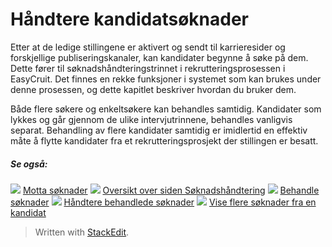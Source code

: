 # Håndtere kandidatsøknader

Etter at de ledige stillingene er aktivert og sendt til karrieresider og forskjellige publiseringskanaler, kan kandidater begynne å søke på dem. Dette fører til søknadshåndteringstrinnet i rekrutteringsprosessen i EasyCruit. Det finnes en rekke funksjoner i systemet som kan brukes under denne prosessen, og dette kapitlet beskriver hvordan du bruker dem.

Både flere søkere og enkeltsøkere kan behandles samtidig. Kandidater som lykkes og går gjennom de ulike intervjutrinnene, behandles vanligvis separat. Behandling av flere kandidater samtidig er imidlertid en effektiv måte å flytte kandidater fra et rekrutteringsprosjekt der stillingen er besatt.

##### Se også:

![](../Resources/Images/icon-document-link.png)  [Motta søknader](receiving_applications.htm)
![](../Resources/Images/icon-document-link.png)  [Oversikt over siden Søknadshåndtering](application_handling_page_overview.htm)
![](../Resources/Images/icon-document-link.png)  [Behandle søknader](processing_applications.htm)
![](../Resources/Images/icon-document-link.png)  [Håndtere behandlede søknader](managing_processed_applications.htm)
![](../Resources/Images/icon-document-link.png)  [Vise flere søknader fra en kandidat](viewing_a_candidates_multiple_applications.htm)


> Written with [StackEdit](https://stackedit.io/).
<!--stackedit_data:
eyJoaXN0b3J5IjpbLTE5OTg2Mjg0NzBdfQ==
-->